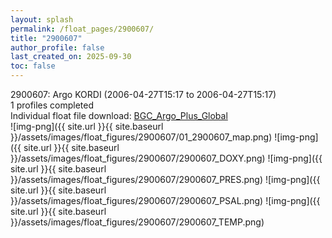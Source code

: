```yaml
---
layout: splash
permalink: /float_pages/2900607/
title: "2900607"
author_profile: false
last_created_on: 2025-09-30
toc: false
---
```

 
2900607: Argo KORDI (2006-04-27T15:17 to 2006-04-27T15:17)\
1 profiles completed\
Individual float file download: [BGC_Argo_Plus_Global](https://ftp.soest.hawaii.edu/bgc_argo_plus/Individual_Floats/outliers_removed/2900607_Sprof_processed.nc)\
![img-png]({{ site.url }}{{ site.baseurl }}/assets/images/float_figures/2900607/01_2900607_map.png)
![img-png]({{ site.url }}{{ site.baseurl }}/assets/images/float_figures/2900607/2900607_DOXY.png)
![img-png]({{ site.url }}{{ site.baseurl }}/assets/images/float_figures/2900607/2900607_PRES.png)
![img-png]({{ site.url }}{{ site.baseurl }}/assets/images/float_figures/2900607/2900607_PSAL.png)
![img-png]({{ site.url }}{{ site.baseurl }}/assets/images/float_figures/2900607/2900607_TEMP.png)
